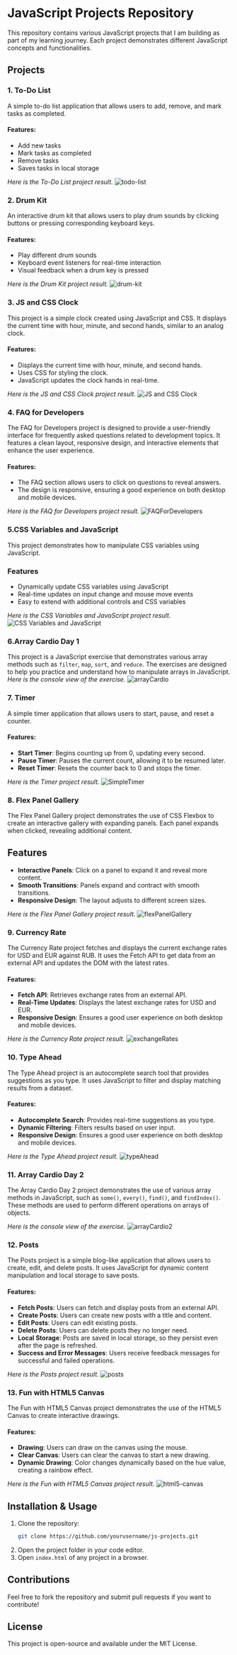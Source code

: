 # JavaScript Projects Repository

This repository contains various JavaScript projects that I am building as part of my learning journey. Each project demonstrates different JavaScript concepts and functionalities.

## Projects

### 1. To-Do List
A simple to-do list application that allows users to add, remove, and mark tasks as completed.

#### Features:
- Add new tasks
- Mark tasks as completed
- Remove tasks
- Saves tasks in local storage

*Here is the To-Do List project result.*
![todo-list](https://github.com/user-attachments/assets/6924b6df-928c-4320-adb8-8515cf5053a7)



### 2. Drum Kit
An interactive drum kit that allows users to play drum sounds by clicking buttons or pressing corresponding keyboard keys.

#### Features:
- Play different drum sounds
- Keyboard event listeners for real-time interaction
- Visual feedback when a drum key is pressed

*Here is the Drum Kit project result.*
![drum-kit](https://github.com/user-attachments/assets/0f95db82-664d-4529-956b-80d424be946e)



### 3. JS and CSS Clock
This project is a simple clock created using JavaScript and CSS. It displays the current time with hour, minute, and second hands, similar to an analog clock.

#### Features:
- Displays the current time with hour, minute, and second hands.
- Uses CSS for styling the clock.
- JavaScript updates the clock hands in real-time.

*Here is the JS and CSS Clock project result.*
![JS and CSS Clock](https://github.com/user-attachments/assets/13726ad5-a776-4675-81a2-c27657b587d4)



### 4. FAQ for Developers
The FAQ for Developers project is designed to provide a user-friendly interface for frequently asked questions related to development topics. It features a clean layout, responsive design, and interactive elements that enhance the user experience.

#### Features:
- The FAQ section allows users to click on questions to reveal answers.
- The design is responsive, ensuring a good experience on both desktop and mobile devices.

*Here is the FAQ for Developers project result.*
![FAQForDevelopers](https://github.com/user-attachments/assets/5a06f04d-12ac-4fb9-9b9d-9153f31aebdb)



### 5.CSS Variables and JavaScript
This project demonstrates how to manipulate CSS variables using JavaScript.

### Features
- Dynamically update CSS variables using JavaScript
- Real-time updates on input change and mouse move events
- Easy to extend with additional controls and CSS variables

*Here is the CSS Variables and JavaScript project result.*
![CSS Variables and JavaScript](https://github.com/user-attachments/assets/79d248b3-dfe5-40f0-a92c-b68344b3fcc7)



### 6.Array Cardio Day 1
This project is a JavaScript exercise that demonstrates various array methods such as `filter`, `map`, `sort`, and `reduce`. The exercises are designed to help you practice and understand how to manipulate arrays in JavaScript.
*Here is the console view of the exercise.*
![arrayCardio](https://github.com/user-attachments/assets/97a71b0c-41a4-4b6e-9ea3-8bc699534bcc)



### 7. Timer
A simple timer application that allows users to start, pause, and reset a counter.

#### Features:
- **Start Timer**: Begins counting up from 0, updating every second.
- **Pause Timer**: Pauses the current count, allowing it to be resumed later.
- **Reset Timer**: Resets the counter back to 0 and stops the timer.

*Here is the Timer project result.*
![SimpleTimer](https://github.com/user-attachments/assets/a0ad83ed-18bb-4432-85a2-f1a6886b09c2)



### 8. Flex Panel Gallery
The Flex Panel Gallery project demonstrates the use of CSS Flexbox to create an interactive gallery with expanding panels. Each panel expands when clicked, revealing additional content.

## Features
- **Interactive Panels**: Click on a panel to expand it and reveal more content.
- **Smooth Transitions**: Panels expand and contract with smooth transitions.
- **Responsive Design**: The layout adjusts to different screen sizes.

*Here is the Flex Panel Gallery project result.*
![flexPanelGallery](https://github.com/user-attachments/assets/e396cc45-85ac-4bbe-bc13-982dcd8a2413)



### 9. Currency Rate
The Currency Rate project fetches and displays the current exchange rates for USD and EUR against RUB. It uses the Fetch API to get data from an external API and updates the DOM with the latest rates.

#### Features:
- **Fetch API**: Retrieves exchange rates from an external API.
- **Real-Time Updates**: Displays the latest exchange rates for USD and EUR.
- **Responsive Design**: Ensures a good user experience on both desktop and mobile devices.

*Here is the Currency Rate project result.*
![exchangeRates](https://github.com/user-attachments/assets/582d102b-e9d5-43f3-9c35-82d9fe6eb561)



### 10. Type Ahead
The Type Ahead project is an autocomplete search tool that provides suggestions as you type. It uses JavaScript to filter and display matching results from a dataset.

#### Features:
- **Autocomplete Search**: Provides real-time suggestions as you type.
- **Dynamic Filtering**: Filters results based on user input.
- **Responsive Design**: Ensures a good user experience on both desktop and mobile devices.

*Here is the Type Ahead project result.*
![typeAhead](https://github.com/user-attachments/assets/dcd46bd5-529d-434d-a723-b1103cd917dc)



### 11. Array Cardio Day 2
The Array Cardio Day 2 project demonstrates the use of various array methods in JavaScript, such as `some()`, `every()`, `find()`, and `findIndex()`. These methods are used to perform different operations on arrays of objects.

*Here is the console view of the exercise.*
![arrayCardio2](https://github.com/user-attachments/assets/5f96d693-3287-46db-b4f6-60774d44aea1)



### 12. Posts
The Posts project is a simple blog-like application that allows users to create, edit, and delete posts. It uses JavaScript for dynamic content manipulation and local storage to save posts.

#### Features:
- **Fetch Posts**: Users can fetch and display posts from an external API.
- **Create Posts**: Users can create new posts with a title and content.
- **Edit Posts**: Users can edit existing posts.
- **Delete Posts**: Users can delete posts they no longer need.
- **Local Storage**: Posts are saved in local storage, so they persist even after the page is refreshed.
- **Success and Error Messages**: Users receive feedback messages for successful and failed operations.

*Here is the Posts project result.*
![posts](https://github.com/user-attachments/assets/your-image-id)



### 13. Fun with HTML5 Canvas
The Fun with HTML5 Canvas project demonstrates the use of the HTML5 Canvas to create interactive drawings.

#### Features:
- **Drawing**: Users can draw on the canvas using the mouse.
- **Clear Canvas**: Users can clear the canvas to start a new drawing.
- **Dynamic Drawing**: Color changes dynamically based on the hue value, creating a rainbow effect.

*Here is the Fun with HTML5 Canvas project result.*
![html5-canvas](https://github.com/user-attachments/assets/your-image-id)




## Installation & Usage
1. Clone the repository:
   ```sh
   git clone https://github.com/yourusername/js-projects.git
   ```
2. Open the project folder in your code editor.
3. Open `index.html` of any project in a browser.

## Contributions
Feel free to fork the repository and submit pull requests if you want to contribute!

## License
This project is open-source and available under the MIT License.

